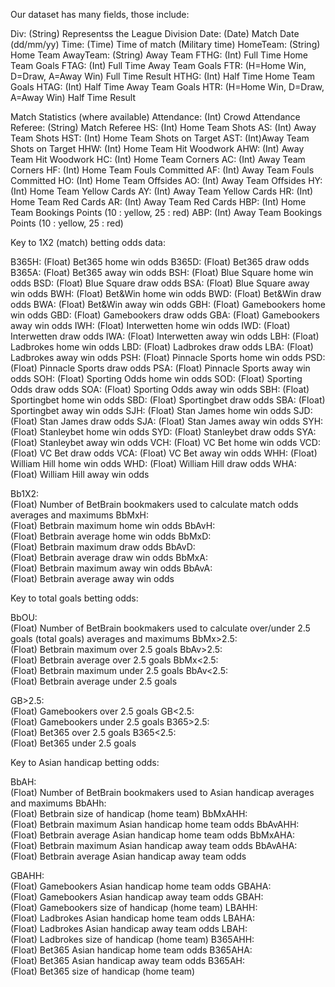 Our dataset has many fields, those include:

Div:
(String) Representss the League Division
Date:
(Date) Match Date (dd/mm/yy)
Time:
(Time) Time of match (Military time)
HomeTeam:
(String) Home Team
AwayTeam:
(String) Away Team
FTHG:
(Int) Full Time Home Team Goals
FTAG:
(Int) Full Time Away Team Goals
FTR:
(H=Home Win, D=Draw, A=Away Win) Full Time Result 
HTHG:
(Int) Half Time Home Team Goals
HTAG:
(Int) Half Time Away Team Goals
HTR:
(H=Home Win, D=Draw, A=Away Win) Half Time Result 

Match Statistics (where available)
Attendance:
(Int) Crowd Attendance
Referee:
(String) Match Referee
HS: 
(Int) Home Team Shots
AS:
(Int) Away Team Shots
HST:
(Int) Home Team Shots on Target
AST: 
(Int)Away Team Shots on Target
HHW: 
(Int) Home Team Hit Woodwork
AHW: 
(Int) Away Team Hit Woodwork
HC: 
(Int) Home Team Corners
AC: 
(Int) Away Team Corners
HF: 
(Int) Home Team Fouls Committed
AF: 
(Int) Away Team Fouls Committed
HO: 
(Int) Home Team Offsides
AO: 
(Int) Away Team Offsides
HY: 
(Int) Home Team Yellow Cards
AY: 
(Int) Away Team Yellow Cards
HR: 
(Int) Home Team Red Cards
AR: 
(Int) Away Team Red Cards
HBP: 
(Int) Home Team Bookings Points (10 : yellow, 25 : red)
ABP: 
(Int) Away Team Bookings Points (10 : yellow, 25 : red)

Key to 1X2 (match) betting odds data:

B365H: 
(Float) Bet365 home win odds
B365D: 
(Float) Bet365 draw odds
B365A: 
(Float) Bet365 away win odds
BSH: 
(Float) Blue Square home win odds
BSD: 
(Float) Blue Square draw odds
BSA: 
(Float) Blue Square away win odds
BWH: 
(Float) Bet&Win home win odds
BWD: 
(Float) Bet&Win draw odds
BWA: 
(Float) Bet&Win away win odds
GBH: 
(Float) Gamebookers home win odds
GBD: 
(Float) Gamebookers draw odds
GBA: 
(Float) Gamebookers away win odds
IWH: 
(Float) Interwetten home win odds
IWD: 
(Float) Interwetten draw odds
IWA: 
(Float) Interwetten away win odds
LBH: 
(Float) Ladbrokes home win odds
LBD: 
(Float) Ladbrokes draw odds
LBA: 
(Float) Ladbrokes away win odds
PSH: 
(Float) Pinnacle Sports home win odds
PSD: 
(Float) Pinnacle Sports draw odds
PSA: 
(Float) Pinnacle Sports away win odds
SOH: 
(Float) Sporting Odds home win odds
SOD: 
(Float) Sporting Odds draw odds
SOA: 
(Float) Sporting Odds away win odds
SBH: 
(Float) Sportingbet home win odds
SBD: 
(Float) Sportingbet draw odds
SBA: 
(Float) Sportingbet away win odds
SJH: 
(Float) Stan James home win odds
SJD: 
(Float) Stan James draw odds
SJA: 
(Float) Stan James away win odds
SYH: 
(Float) Stanleybet home win odds
SYD: 
(Float) Stanleybet draw odds
SYA: 
(Float) Stanleybet away win odds
VCH: 
(Float) VC Bet home win odds
VCD: 
(Float) VC Bet draw odds
VCA: 
(Float) VC Bet away win odds
WHH: 
(Float) William Hill home win odds
WHD: 
(Float) William Hill draw odds
WHA: 
(Float) William Hill away win odds

Bb1X2:  
(Float) Number of BetBrain bookmakers used to calculate match odds averages and maximums
BbMxH:  
(Float) Betbrain maximum home win odds
BbAvH:  
(Float) Betbrain average home win odds
BbMxD:  
(Float) Betbrain maximum draw odds
BbAvD:  
(Float) Betbrain average draw win odds
BbMxA:  
(Float) Betbrain maximum away win odds
BbAvA:  
(Float) Betbrain average away win odds



Key to total goals betting odds:

BbOU:  
(Float) Number of BetBrain bookmakers used to calculate over/under 2.5 goals (total goals) averages and maximums
BbMx>2.5:  
(Float) Betbrain maximum over 2.5 goals
BbAv>2.5:  
(Float) Betbrain average over 2.5 goals
BbMx<2.5:  
(Float) Betbrain maximum under 2.5 goals
BbAv<2.5:  
(Float) Betbrain average under 2.5 goals

GB>2.5:  
(Float) Gamebookers over 2.5 goals
GB<2.5:  
(Float) Gamebookers under 2.5 goals
B365>2.5:  
(Float) Bet365 over 2.5 goals
B365<2.5:  
(Float) Bet365 under 2.5 goals


Key to Asian handicap betting odds:

BbAH:  
(Float) Number of BetBrain bookmakers used to Asian handicap averages and maximums
BbAHh:  
(Float) Betbrain size of handicap (home team)
BbMxAHH:  
(Float) Betbrain maximum Asian handicap home team odds
BbAvAHH:  
(Float) Betbrain average Asian handicap home team odds
BbMxAHA:  
(Float) Betbrain maximum Asian handicap away team odds
BbAvAHA:  
(Float) Betbrain average Asian handicap away team odds

GBAHH:  
(Float) Gamebookers Asian handicap home team odds
GBAHA:  
(Float) Gamebookers Asian handicap away team odds
GBAH:  
(Float) Gamebookers size of handicap (home team)
LBAHH:  
(Float) Ladbrokes Asian handicap home team odds
LBAHA:  
(Float) Ladbrokes Asian handicap away team odds
LBAH:  
(Float) Ladbrokes size of handicap (home team)
B365AHH:  
(Float) Bet365 Asian handicap home team odds
B365AHA:  
(Float) Bet365 Asian handicap away team odds
B365AH:  
(Float) Bet365 size of handicap (home team)
